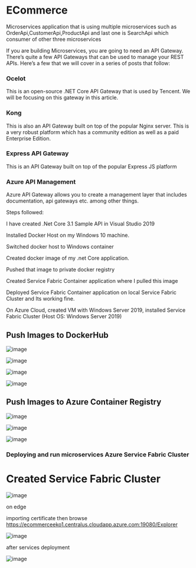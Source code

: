 # ECommerce

Microservices application that is using multiple microservices such as OrderApi,CustomerApi,ProductApi and last one is SearchApi which consumer of other three microservices

If you are building Microservices, you are going to need an API Gateway.
There’s quite a few API Gateways that can be used to manage your REST APIs. Here’s a few that we will cover in a series of posts that follow:

### Ocelot  
This is an open-source .NET Core API Gateway that is used by Tencent. We will be focusing on this gateway in this article.
### Kong 
This is also an API Gateway built on top of the popular Nginx server. This is a very robust platform which has a community edition as well as a paid Enterprise Edition.
### Express API Gateway
This is an API Gateway built on top of the popular Express JS platform
### Azure API Management 
Azure API Gateway allows you to create a management layer that includes documentation, api gateways etc. among other things.

Steps followed:

I have created .Net Core 3.1 Sample API in Visual Studio 2019

Installed Docker Host on my Windows 10 machine.

Switched docker host to Windows container

Created docker image of my .net Core application.

Pushed that image to private docker registry

Created Service Fabric Container application where I pulled this image

Deployed Service Fabric Container application on local Service Fabric Cluster and Its working fine.

On Azure Cloud, created VM with Windows Server 2019, installed Service Fabric Cluster (Host OS: Windows Server 2019)


## Push Images to DockerHub

![image](https://user-images.githubusercontent.com/91077428/147975549-8ebe1497-3baf-4927-b174-42b867035a40.png)

![image](https://user-images.githubusercontent.com/91077428/147975372-dc8b3ebc-8ed7-4195-a96f-d40a57b8bb0a.png)

![image](https://user-images.githubusercontent.com/91077428/147975437-b3f87a96-8c71-403e-a105-889bcf4d3125.png)


![image](https://user-images.githubusercontent.com/91077428/147975269-e63d0433-c8f5-47c4-b47e-419a0f4e6fb4.png)

## Push Images to Azure Container Registry

![image](https://user-images.githubusercontent.com/91077428/147977027-7cdaabb0-62d2-4abd-b92a-4523e87a6041.png)

![image](https://user-images.githubusercontent.com/91077428/147981140-78a4f33c-a470-4bad-814a-0d7c2f8de4b1.png)

![image](https://user-images.githubusercontent.com/91077428/147981222-2a2de8fe-427c-4039-b4c6-9f10299714dd.png)

### Deploying and run microservices Azure Service Fabric Cluster

# Created Service Fabric Cluster

![image](https://user-images.githubusercontent.com/91077428/148131923-ff582a17-472f-44c0-8ed2-e038ec77a55d.png)

on edge

importing certificate then
browse 
https://ecommerceeko1.centralus.cloudapp.azure.com:19080/Explorer

![image](https://user-images.githubusercontent.com/91077428/148133476-d655be55-e98c-4ca3-bc43-196ab0f4b0a4.png)

after services deployment

![image](https://user-images.githubusercontent.com/91077428/148425794-76b1b35f-ba86-4d67-82f4-35f21681c26d.png)

